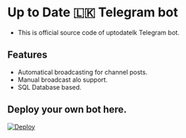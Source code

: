 # Up to Date 🇱🇰 Telegram bot

- This is official source code of uptodatelk Telegram bot.

## Features
- Automatical broadcasting for channel posts.
- Manual broadcast alo support.
- SQL Database based.

## Deploy your own bot here.
[![Deploy](https://www.herokucdn.com/deploy/button.svg)](https://github.com/TinuraD/UptoDate-Bot.git)
